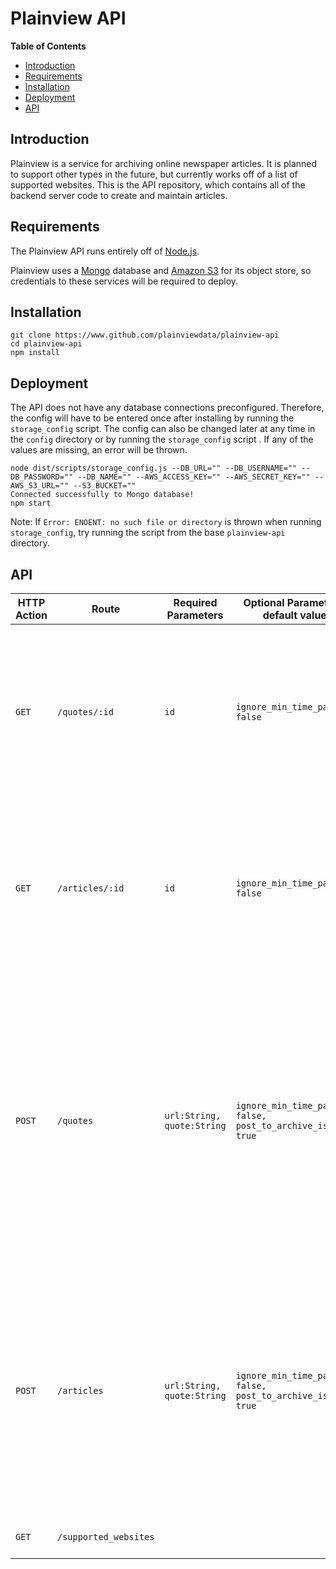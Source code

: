 # Plainview API

**Table of Contents**

- [Introduction](#introduction)
- [Requirements](#requirements)
- [Installation](#installation)
- [Deployment](#deployment)
- [API](#api)

## Introduction

Plainview is a service for archiving online newspaper articles. It is planned to support other types in the future, but currently works off of a list of supported websites. This is the API repository, which contains all of the backend server code to create and maintain articles.

## Requirements

The Plainview API runs entirely off of [Node.js](https://nodejs.org/en/download/).

Plainview uses a [Mongo](https://www.mongodb.com/) database and [Amazon S3](https://aws.amazon.com/s3/) for its object store, so credentials to these services will be required to deploy.

## Installation

```
git clone https://www.github.com/plainviewdata/plainview-api
cd plainview-api
npm install
```

## Deployment

The API does not have any database connections preconfigured. Therefore, the config will have to be entered once after installing by running the `storage_config` script. The config can also be changed later at any time in the `config` directory or by running the `storage_config` script . If any of the values are missing, an error will be thrown. 

```
node dist/scripts/storage_config.js --DB_URL="" --DB_USERNAME="" --DB_PASSWORD="" --DB_NAME="" --AWS_ACCESS_KEY="" --AWS_SECRET_KEY="" --AWS_S3_URL="" --S3_BUCKET=""
Connected successfully to Mongo database!
npm start
```

Note: If `Error: ENOENT: no such file or directory` is thrown when running `storage_config`, try running the script from the base `plainview-api` directory.

## API

| HTTP Action              | Route          | Required Parameters   | Optional Parameters: default value | Description | 
| ------------- |---------------| ------| -----------| --------|
| `GET` | `/quotes/:id` | `id` | `ignore_min_time_passed: false` | Returns the quote associated with the given id in JSON format. Will check if the associated article has changed or not after the minimum number of time has passed since the last check. If `ignore_min_time_passed` is `true`, the article will be checked regardless of how much time has passed. | 
| `GET` | `/articles/:id` | `id` | `ignore_min_time_passed: false` | Returns the article associated with the given id in JSON format. Will check if the  article has changed or not after the minimum number of time has passed since the last check. If `ignore_min_time_passed` is `true`, the article will be checked regardless of how much time has passed. |
| `POST` | `/quotes` | `url:String, quote:String` | `ignore_min_time_passed: false, post_to_archive_is: true` | Creates a new quote from an article with the given `url` and the text with the given `quote`. Will archive the associated article if it hasn't already been archived. Will check if the associated article has changed or not after the minimum number of time has passed since the last check. If `ignore_min_time_passed` is `true`, the article will be checked regardless of how much time has passed. Will also archive the article on Archive.is if ` post_to_archive_is` is `true`. |
| `POST` | `/articles` | `url:String, quote:String` | `ignore_min_time_passed: false, post_to_archive_is: true` | Archives an article with the given `url`. Will archive the associated article if it hasn't already been archived. Will check if the associated article has changed or not after the minimum number of time has passed since the last check. If `ignore_min_time_passed` is `true`, the article will be checked regardless of how much time has passed. Will also archive the article on Archive.is if ` post_to_archive_is` is `true`. | 
| `GET` | `/supported_websites` | | | Returns a list of all the websites supporting article archival. |